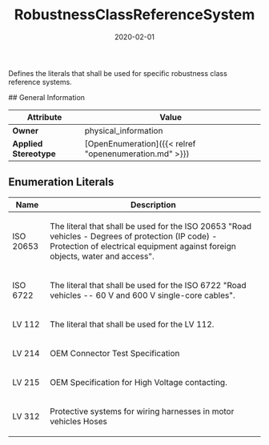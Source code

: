 ﻿---
title: RobustnessClassReferenceSystem
toc: false
type: specs
date: "2020-02-01"
draft: false
specification: VEC
version: 1.2.0
documentType: "Recommendation"
elementType: Class
classes:
  - RobustnessClassReferenceSystem
menu_name: vec-1.2.0
---
<p> Defines the literals that shall be used for specific robustness class reference systems.      </p>
## General Information

| Attribute               | Value |
|-------------------------|-------|
| **Owner**               | physical_information |
| **Applied Stereotype**  | [OpenEnumeration]({{< relref "openenumeration.md" >}})<br/>  |

## Enumeration Literals
| Name          | **Description** |
|---------------|-----------------|
| ISO 20653 | <p> The literal that shall be used for the ISO 20653 &quot;Road vehicles - Degrees of protection&#160;(IP code) - Protection of electrical equipment against foreign objects, water and access&quot;.      </p> |
| ISO 6722 | <p> The literal that shall be used for the ISO 6722 &quot;Road vehicles -- 60 V and 600 V single-core cables&quot;.      </p> |
| LV 112 | <p> The literal that shall be used for the LV 112.      </p> |
| LV 214 | <p> OEM&#160;Connector Test Specification      </p> |
| LV 215 | <p> OEM&#160;Specification for High Voltage contacting.      </p> |
| LV 312 | <p> Protective systems for wiring harnesses in motor vehicles Hoses      </p> |
